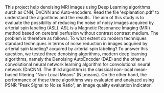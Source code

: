 This project help denoising MRI images using Deep Learning algorithms surch as CNN, DnCNN and Auto-encoders.
Read the file 'explanation.pdf' to understand the algorithms and the results.
The aim of this study is to evaluate the possibility of reducing the noise of noisy images
acquired by arterial spin labeling (ASL). ASL is a Magnetic Resonance Imaging (MRI) method based on cerebral perfusion without contrast
contrast medium. The problem is therefore as follows: To what extent do modern techniques
standard techniques in terms of noise reduction in images acquired by arterial spin labeling?
acquired by arterial spin labeling?
To answer this question, we tested three denoising algorithms, modern deep learning algorithms, namely the Denoising AutoEncoder (DAE) and the other a convolutional neural network learning algorithm for convolutional neural network (DnCNN). The third algorithm is the classical non-local mean-based filtering "Non-Local Means" (NLmeans). On the other hand, the performance of these three algorithms was evaluated and analyzed using
PSNR "Peak Signal to Noise Ratio", an image quality evaluation indicator.
